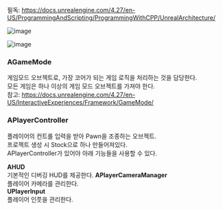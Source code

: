 필독:
https://docs.unrealengine.com/4.27/en-US/ProgrammingAndScripting/ProgrammingWithCPP/UnrealArchitecture/
  
![image](https://user-images.githubusercontent.com/63915665/170287876-0db00cd8-0d29-41d1-aad9-8eb9a9a76a6f.png)
  
![image](https://user-images.githubusercontent.com/63915665/170291503-e32df753-bae5-4a5c-a7cc-c13844c047eb.png)
  
  
### AGameMode
게임모드 오브젝트로, 가장 코어가 되는 게임 로직을 처리하는 것을 담당한다.  
모든 게임은 하나 이상의 게임 모드 오브젝트를 가져야 한다.  
참고: https://docs.unrealengine.com/4.27/en-US/InteractiveExperiences/Framework/GameMode/
  
  
### APlayerController
플레이어의 컨트롤 입력을 받아 Pawn을 조종하는 오브젝트.  
프로젝트 생성 시 Stock으로 하나 만들어져있다.  
APlayerController가 있어야 아래 기능들을 사용할 수 있다.  
  
**AHUD**  
기본적인 디버깅 HUD를 제공한다.
**APlayerCameraManager**  
플레이어 카메라를 관리한다.  
**UPlayerInput**  
플레이어 인풋을 관리한다.  
  
